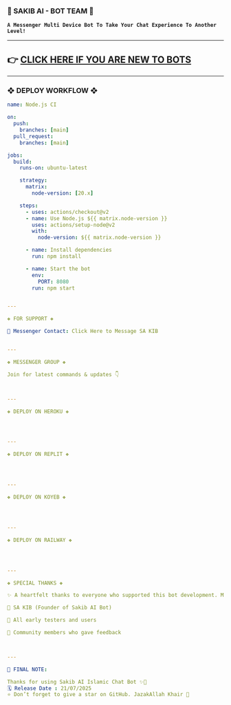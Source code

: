 ### 👑 SAKIB AI - BOT TEAM 👑  
**`A Messenger Multi Device Bot To Take Your Chat Experience To Another Level!`**

---

## 👉 [CLICK HERE IF YOU ARE NEW TO BOTS](https://github.com/sakib-ai/Sakib-AI-BOT/issues)

---

### ❖ DEPLOY WORKFLOW ❖

```yaml
name: Node.js CI

on:
  push:
    branches: [main]
  pull_request:
    branches: [main]

jobs:
  build:
    runs-on: ubuntu-latest

    strategy:
      matrix:
        node-version: [20.x]

    steps:
      - uses: actions/checkout@v2
      - name: Use Node.js ${{ matrix.node-version }}
        uses: actions/setup-node@v2
        with:
          node-version: ${{ matrix.node-version }}

      - name: Install dependencies
        run: npm install

      - name: Start the bot
        env:
          PORT: 8080
        run: npm start


---

❖ FOR SUPPORT ❖

🧿 Messenger Contact: Click Here to Message SA KIB


---

❖ MESSENGER GROUP ❖

Join for latest commands & updates 👇



---

❖ DEPLOY ON HEROKU ❖




---

❖ DEPLOY ON REPLIT ❖




---

❖ DEPLOY ON KOYEB ❖




---

❖ DEPLOY ON RAILWAY ❖




---

❖ SPECIAL THANKS ❖

✨ A heartfelt thanks to everyone who supported this bot development. May Allah bless you all!

🌟 SA KIB (Founder of Sakib AI Bot)

💫 All early testers and users

🔧 Community members who gave feedback



---

🚀 FINAL NOTE:

Thanks for using Sakib AI Islamic Chat Bot ✨🙏
🗓️ Release Date : 21/07/2025
⭐ Don’t forget to give a star on GitHub. JazakAllah Khair 💖

